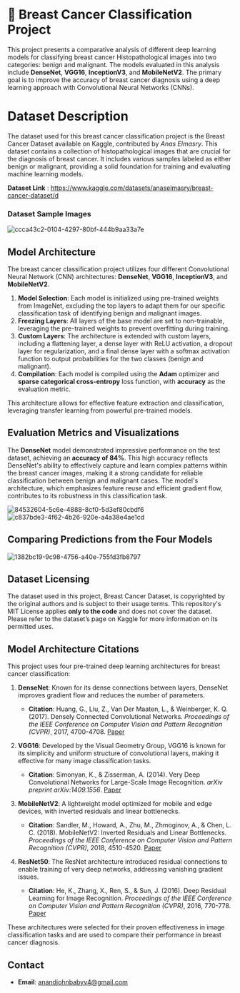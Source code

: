 # 🎀 Breast Cancer Classification Project
This project presents a comparative analysis of different deep learning models for classifying breast cancer Histopathological images into two categories: benign and malignant. The models evaluated in this analysis include **DenseNet**, **VGG16**, **InceptionV3**, and **MobileNetV2**. The primary goal is to improve the accuracy of breast cancer diagnosis using a deep learning approach with Convolutional Neural Networks (CNNs).

# Dataset Description
The dataset used for this breast cancer classification project is the Breast Cancer Dataset available on Kaggle, contributed by *Anas Elmasry*. This dataset contains a collection of histopathological images that are crucial for the diagnosis of breast cancer. It includes various samples labeled as either benign or malignant, providing a solid foundation for training and evaluating machine learning models.

**Dataset Link** :  https://www.kaggle.com/datasets/anaselmasry/breast-cancer-dataset/d
### Dataset Sample Images
![ccca43c2-0104-4297-80bf-444b9aa33a7e](https://github.com/user-attachments/assets/4f48df59-07ec-41fd-b99f-933e4a7cab25)



## Model Architecture

The breast cancer classification project utilizes four different Convolutional Neural Network (CNN) architectures: **DenseNet**, **VGG16**, **InceptionV3**, and **MobileNetV2**. 

1. **Model Selection**: Each model is initialized using pre-trained weights from ImageNet, excluding the top layers to adapt them for our specific classification task of identifying benign and malignant images.
2. **Freezing Layers**: All layers of the base model are set to non-trainable, leveraging the pre-trained weights to prevent overfitting during training.
3. **Custom Layers**: The architecture is extended with custom layers, including a flattening layer, a dense layer with ReLU activation, a dropout layer for regularization, and a final dense layer with a softmax activation function to output probabilities for the two classes (benign and malignant).
4. **Compilation**: Each model is compiled using the **Adam** optimizer and **sparse categorical cross-entropy** loss function, with **accuracy** as the evaluation metric.

This architecture allows for effective feature extraction and classification, leveraging transfer learning from powerful pre-trained models.

## Evaluation Metrics and Visualizations
The **DenseNet** model demonstrated impressive performance on the test dataset, achieving an **accuracy of 84%**. This high accuracy reflects DenseNet's ability to effectively capture and learn complex patterns within the breast cancer images, making it a strong candidate for reliable classification between benign and malignant cases. The model's architecture, which emphasizes feature reuse and efficient gradient flow, contributes to its robustness in this classification task.


 ![84532604-5c6e-4888-8cf0-5d3ef80cbdf6](https://github.com/user-attachments/assets/acfd2d6f-19ba-435b-ac86-6d6c0b3939b7)
![c837bde3-4f62-4b26-920e-a4a38e4ae1cd](https://github.com/user-attachments/assets/c3897931-8244-4ffa-ba1d-792c19972320)

## Comparing Predictions from the Four Models

![1382bc19-9c98-4756-a40e-755fd3fb8797](https://github.com/user-attachments/assets/730a2558-e1c5-4274-a8f0-99a77f84ed67)

## Dataset Licensing

The dataset used in this project, Breast Cancer Dataset, is copyrighted by the original authors and is subject to their usage terms. This repository's MIT License applies **only to the code** and does not cover the dataset. Please refer to the dataset’s page on Kaggle for more information on its permitted uses.

## Model Architecture Citations

This project uses four pre-trained deep learning architectures for breast cancer classification:

1. **DenseNet**: Known for its dense connections between layers, DenseNet improves gradient flow and reduces the number of parameters.
   - **Citation**: Huang, G., Liu, Z., Van Der Maaten, L., & Weinberger, K. Q. (2017). Densely Connected Convolutional Networks. *Proceedings of the IEEE Conference on Computer Vision and Pattern Recognition (CVPR)*, 2017, 4700-4708. [Paper](https://arxiv.org/abs/1608.06993)

2. **VGG16**: Developed by the Visual Geometry Group, VGG16 is known for its simplicity and uniform structure of convolutional layers, making it effective for many image classification tasks.
   - **Citation**: Simonyan, K., & Zisserman, A. (2014). Very Deep Convolutional Networks for Large-Scale Image Recognition. *arXiv preprint arXiv:1409.1556*. [Paper](https://arxiv.org/abs/1409.1556)

3. **MobileNetV2**: A lightweight model optimized for mobile and edge devices, with inverted residuals and linear bottlenecks.
   - **Citation**: Sandler, M., Howard, A., Zhu, M., Zhmoginov, A., & Chen, L. C. (2018). MobileNetV2: Inverted Residuals and Linear Bottlenecks. *Proceedings of the IEEE Conference on Computer Vision and Pattern Recognition (CVPR)*, 2018, 4510-4520. [Paper](https://arxiv.org/abs/1801.04381)

4. **ResNet50**: The ResNet architecture introduced residual connections to enable training of very deep networks, addressing vanishing gradient issues.
   - **Citation**: He, K., Zhang, X., Ren, S., & Sun, J. (2016). Deep Residual Learning for Image Recognition. *Proceedings of the IEEE Conference on Computer Vision and Pattern Recognition (CVPR)*, 2016, 770-778. [Paper](https://arxiv.org/abs/1512.03385)

These architectures were selected for their proven effectiveness in image classification tasks and are used to compare their performance in breast cancer diagnosis.

## Contact

- **Email**: anandjohnbabyv4@gmail.com
